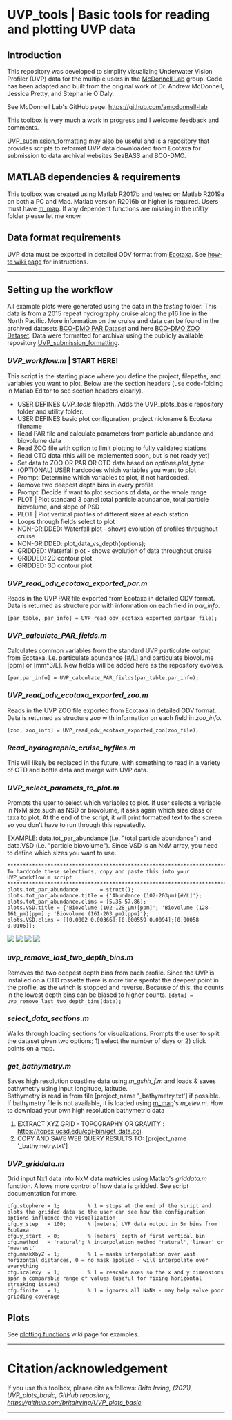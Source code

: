 # UVP_tools | Basic tools for reading and plotting UVP data
## Introduction
This repository was developed to simplify visualizing Underwater Vision Profiler (UVP) data for the multiple users in the [McDonnell Lab](https://sites.google.com/alaska.edu/mcdonnell/) group. 
Code has been adapted and built from the original work of Dr. Andrew McDonnell, Jessica Pretty, and Stephanie O'Daly. 

See McDonnell Lab's GitHub page: https://github.com/amcdonnell-lab


This toolbox is very much a work in progress and I welcome feedback and comments.

[UVP_submission_formatting](https://github.com/britairving/UVP_submission_formatting) may also be useful and is a repository that provides scripts to reformat UVP data downloaded from Ecotaxa for submission to data archival websites SeaBASS and BCO-DMO.

## MATLAB dependencies & requirements
This toolbox was created using Matlab R2017b and tested on Matlab R2019a on both a PC and Mac. 
Matlab version R2016b or higher is required.
Users must have [m_map](https://www.eoas.ubc.ca/~rich/map.html). If any dependent functions are missing in the _utility_ folder please let me know.

## Data format requirements
UVP data must be exported in detailed ODV format from [Ecotaxa](https://ecotaxa.obs-vlfr.fr/part/). See [how-to wiki page](https://github.com/britairving/UVP_plots_basic/wiki/How-to:-exporting-UVP-data-from-Ecotaxa) for instructions. 
***
## Setting up the workflow
All example plots were generated using the data in the _testing_ folder. This data is from a 2015 repeat hydrography cruise along the p16 line in the North Pacific. More information on the cruise and data can be found in the archived datasets [BCO-DMO PAR Dataset](https://www.bco-dmo.org/dataset/787432) and here [BCO-DMO ZOO Dataset](https://www.bco-dmo.org/dataset/787966). Data were formatted for archival using the publicly available repository [UVP_submission_formatting](https://github.com/britairving/UVP_submission_formatting).

### _UVP_workflow.m_ | START HERE!
This script is the starting place where you define the project, filepaths, and variables you want to plot.
Below are the section headers (use code-folding in Matlab Editor to see section headers clearly).
* USER DEFINES _UVP_tools_ filepath. Adds the UVP_plots_basic repository folder and utility folder. 
* USER DEFINES basic plot configuration, project nickname & Ecotaxa filename 
* Read PAR file and calculate parameters from particle abundance and biovolume data
* Read ZOO file with option to limit plotting to fully validated stations
* Read CTD data (this will be implemented soon, but is not ready yet)
* Set data to ZOO OR PAR OR CTD data based on _options.plot_type_ 
* (OPTIONAL) USER hardcodes which variables you want to plot
* Prompt: Determine which variables to plot, if not hardcoded. 
* Remove two deepest depth bins in every profile 
* Prompt: Decide if want to plot sections of data, or the whole range
* PLOT | Plot standard 3 panel total particle abundance, total particle biovolume, and slope of PSD
* PLOT | Plot vertical profiles of different sizes at each station
* Loops through fields select to plot
*   NON-GRIDDED: Waterfall plot - shows evolution of profiles throughout cruise
*   NON-GRIDDED: plot_data_vs_depth(options);
*   GRIDDED: Waterfall plot - shows evolution of data throughout cruise
*   GRIDDED: 2D contour plot 
*   GRIDDED: 3D contour plot 


### _UVP_read_odv_ecotaxa_exported_par.m_
Reads in the UVP PAR file exported from Ecotaxa in detailed ODV format. Data is returned as structure _par_ with information on each field in _par_info_.

```[par_table, par_info] = UVP_read_odv_ecotaxa_exported_par(par_file);```
### _UVP_calculate_PAR_fields.m_
Calculates common variables from the standard UVP particulate output from Ecotaxa. I.e. particulate abundance [#/L] and particulate biovolume [ppm] or [mm^3/L]. New fields will be added here as the repository evolves. 

```[par,par_info] = UVP_calculate_PAR_fields(par_table,par_info);```
### _UVP_read_odv_ecotaxa_exported_zoo.m_
Reads in the UVP ZOO file exported from Ecotaxa in detailed ODV format. Data is returned as structure _zoo_ with information on each field in _zoo_info_.

```[zoo, zoo_info] = UVP_read_odv_ecotaxa_exported_zoo(zoo_file);```
### _Read_hydrographic_cruise_hyfiles.m_
This will likely be replaced in the future, with something to read in a variety of CTD and bottle data and merge with UVP data.

### _UVP_select_paramets_to_plot.m_
Prompts the user to select which variables to plot. If user selects a variable in NxM size such as NSD or biovolume, it asks again which size class or taxa to plot. 
At the end of the script, it will print formatted text to the screen so you don't have to run through this repeatedly. 

EXAMPLE: data.tot_par_abundance (i.e. "total particle abundance") and data.VSD (i.e. "particle biovolume"). Since VSD is an NxM array, you need to define which sizes you want to use.
```
*********************************************************************************
To hardcode these selections, copy and paste this into your UVP_workflow.m script
*********************************************************************************
plots.tot_par_abundance       = struct();
plots.tot_par_abundance.title = {'Abundance (102-203µm)[#/L]'};
plots.tot_par_abundance.clims = [5.35 57.86];
plots.VSD.title = {'Biovolume (102-128_µm)[ppm]'; 'Biovolume (128-161_µm)[ppm]'; 'Biovolume (161-203_µm)[ppm]'};
plots.VSD.clims = [[0.0002 0.00366];[0.000559 0.0094];[0.00058 0.0106]];
```
![](https://github.com/britairving/UVP_plots_basic/blob/master/wiki/PAR_select_variables.png)
![](https://github.com/britairving/UVP_plots_basic/blob/master/wiki/PAR_select_variables_NSD.png)
![](https://github.com/britairving/UVP_plots_basic/blob/master/wiki/ZOO_select_variables.png)
![](https://github.com/britairving/UVP_plots_basic/blob/master/wiki/ZOO_select_variables_biovol.png)
### _uvp_remove_last_two_depth_bins.m_
Removes the two deepest depth bins from each profile. Since the UVP is installed on a CTD rossette there is more time spentat the deepest point in the profile, as the winch is stopped and reverse. Because of this, the counts in the lowest depth bins can be biased to higher counts. 
``[data] = uvp_remove_last_two_depth_bins(data);``

### _select_data_sections.m_
Walks through loading sections for visualizations. Prompts the user to split the dataset given two options; 1) select the number of days or 2) click points on a map. 

### _get_bathymetry.m_
Saves high resolution coastline data using _m_gshh_f.m_ and loads & saves bathymetry using input longitude, latitude.  
Bathymetry is read in from file [project_name '_bathymetry.txt'] if possible.
If bathymetry file is not available, it is loaded using [m_map]((https://www.eoas.ubc.ca/~rich/map.html))'s _m_elev.m_.
How to download your own high resolution bathymetric data
1. EXTRACT XYZ GRID - TOPOGRAPHY OR GRAVITY : https://topex.ucsd.edu/cgi-bin/get_data.cgi
2. COPY AND SAVE WEB QUERY RESULTS TO: [project_name '_bathymetry.txt']


### _UVP_griddata.m_
Grid input Nx1 data into NxM data matricies using Matlab's _griddata.m_ function.
Allows more control of how data is gridded. See script documentation for more.
```
cfg.stophere = 1;         % 1 = stops at the end of the script and plots the gridded data so the user can see how the configuration options influence the visualization
cfg.y_step   = 100;       % [meters] UVP data output in 5m bins from Ecotaxa
cfg.y_start  = 0;         % [meters] depth of first vertical bin
cfg.method   = 'natural'; % interpolation method 'natural','linear' or 'nearest'
cfg.maskXbyZ = 1;         % 1 = masks interpolation over vast horizontal distances, 0 = no mask applied - will interpolate over everything
cfg.scalexy  = 1;         % 1 = rescale axes so the x and y dimensions span a comparable range of values (useful for fixing horizontal streaking issues)
cfg.finite   = 1;         % 1 = ignores all NaNs - may help solve poor gridding coverage
```
## Plots
See [plotting functions](https://github.com/britairving/UVP_plots_basic/wiki/Plotting-functions) wiki page for examples. 

***
# Citation/acknowledgement
If you use this toolbox, please cite as follows:
_Brita Irving, (2021), UVP_plots_basic, GitHub repository, https://github.com/britairving/UVP_plots_basic_
***
